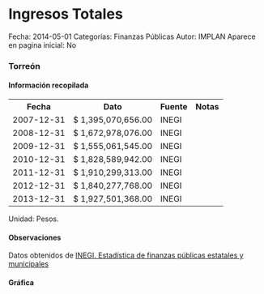 Ingresos Totales
=====

Fecha: 2014-05-01
Categorías: Finanzas Públicas
Autor: IMPLAN
Aparece en pagina inicial: No

### Torreón

#### Información recopilada

<table class="table table-hover table-bordered">
  <tr><th>Fecha</th><th>Dato</th><th>Fuente</th><th>Notas</th></tr>
  <tr><td>2007-12-31</td><td>$ 1,395,070,656.00</td><td>INEGI</td><td></td></tr>
  <tr><td>2008-12-31</td><td>$ 1,672,978,076.00</td><td>INEGI</td><td></td></tr>
  <tr><td>2009-12-31</td><td>$ 1,555,061,545.00</td><td>INEGI</td><td></td></tr>
  <tr><td>2010-12-31</td><td>$ 1,828,589,942.00</td><td>INEGI</td><td></td></tr>
  <tr><td>2011-12-31</td><td>$ 1,910,299,313.00</td><td>INEGI</td><td></td></tr>
  <tr><td>2012-12-31</td><td>$ 1,840,277,768.00</td><td>INEGI</td><td></td></tr>
  <tr><td>2013-12-31</td><td>$ 1,927,501,368.00</td><td>INEGI</td><td></td></tr>
</table>

Unidad: Pesos.

#### Observaciones

Datos obtenidos de [INEGI. Estadística de finanzas públicas estatales y municipales](http://www.inegi.org.mx/sistemas/olap/Proyectos/bd/continuas/finanzaspublicas/FPMun.asp?s=est&c=11289&proy=efipem_fmun)

#### Gráfica

<div id="Morrispiemhyju" class="grafica"></div>
  <!-- JAVASCRIPT DE LA GRAFICA EN Morrispiemhyju -->
  <script>
  new Morris.Bar({
    element: 'Morrispiemhyju',
    data: [
      { fecha: '2007-12-31', dato: 1395070656.00 },
      { fecha: '2008-12-31', dato: 1672978076.00 },
      { fecha: '2009-12-31', dato: 1555061545.00 },
      { fecha: '2010-12-31', dato: 1828589942.00 },
      { fecha: '2011-12-31', dato: 1910299313.00 },
      { fecha: '2012-12-31', dato: 1840277768.00 },
      { fecha: '2013-12-31', dato: 1927501368.00 }
    ],
    xkey: 'fecha',
    ykeys: ['dato'],
    labels: ['Dato'],
    barColors: ['#FF5B02']
  });
  </script>
